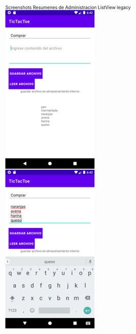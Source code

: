 Screenshots Resumenes de Administracion ListView legacy<br>
<img src="https://raw.githubusercontent.com/agustin-bergomi/Almacenamiento_interno2/master/Screenshot_1604698952.png" style="max-width:100%;" width="280" alt="Screenshot guardar archivo">
<img src="https://raw.githubusercontent.com/agustin-bergomi/Almacenamiento_interno2/master/Screenshot_1604698924.png" style="max-width:100%;" width="280" alt="Screenshot guardar archivo">



